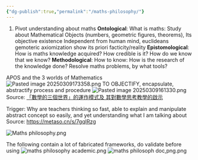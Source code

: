 ```yaml
---
{"dg-publish":true,"permalink":"/maths-philosophy/"}
---
```



1. Pivot understanding about maths 
	**Ontological**: What is maths: Study about Mathematical Objects (numbers, geometric figures, theorems), Its objective existence Independent from human mind, euclideans gemoteric axiomization show its priori facticity/reality
	**Epistomological**: How is maths knowledge acquired? How credible is it? How do we know that we know? 
	**Methodological**: How to know: How is the research of the knowledge done? Resolve maths problems, by what tools?

APOS and the 3 worlds of Mathematics
![Pasted image 20250309173358.png](/img/user/%E8%B5%84%E6%96%99%E5%BA%93/%E9%99%84%E4%BB%B6/Pasted%20image%2020250309173358.png)
TO OBJECTIFY, encapsulate, abstractify process and procedure
![Pasted image 20250309161330.png](/img/user/%E8%B5%84%E6%96%99%E5%BA%93/%E9%99%84%E4%BB%B6/Pasted%20image%2020250309161330.png)
Source: [「數學的三個世界」的運作模式及 其對數學思考教學的啟示](https://www.sec.ntnu.edu.tw/uploads/asset/data/6256401d381784d09345badc/02-104014-(%E4%BB%8B%E7%B4%B9)%E6%95%B8%E5%AD%B8%E4%B8%89%E5%80%8B%E4%B8%96%E7%95%8C%E6%A8%A1%E5%BC%8F%E9%81%8B(I)(%E4%BF%AE%E6%94%B9).pdf#page=4.05)






Trigger: Why are teachers thinking so fast, able to explain and manipulate abstract concept so easily, and yet understanding what I am talking about
Source: https://metaso.cn/s/7gqIRzg

![Maths philosophy.png](/img/user/%E8%B5%84%E6%96%99%E5%BA%93/%E9%99%84%E4%BB%B6/Maths%20philosophy.png)

The following contain a lot of  fabricated frameworks, do validate  before using
![maths philosophy academic.png](/img/user/%E8%B5%84%E6%96%99%E5%BA%93/%E9%99%84%E4%BB%B6/maths%20philosophy%20academic.png)
![maths philosoph doc,png.png](/img/user/%E8%B5%84%E6%96%99%E5%BA%93/%E9%99%84%E4%BB%B6/maths%20philosoph%20doc,png.png)